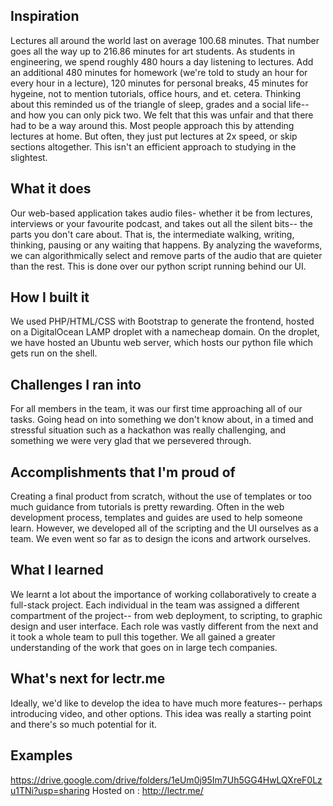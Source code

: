 ## Inspiration
Lectures all around the world last on average 100.68 minutes. That number goes all the way up to 216.86 minutes for art students. As students in engineering, we spend roughly 480 hours a day listening to lectures. Add an additional 480 minutes for homework (we're told to study an hour for every hour in a lecture), 120 minutes for personal breaks, 45 minutes for hygeine, not to mention tutorials, office hours, and et. cetera. Thinking about this reminded us of the triangle of sleep, grades and a social life-- and how you can only pick two. We felt that this was unfair and that there had to be a way around this. Most people approach this by attending lectures at home. But often, they just put lectures at 2x speed, or skip sections altogether. This isn't an efficient approach to studying in the slightest.

## What it does
Our web-based application takes audio files- whether it be from lectures, interviews or your favourite podcast, and takes out all the silent bits-- the parts you don't care about. That is, the intermediate walking, writing, thinking, pausing or any waiting that happens. By analyzing the waveforms, we can algorithmically select and remove parts of the audio that are quieter than the rest. This is done over our python script running behind our UI.

## How I built it

We used PHP/HTML/CSS with Bootstrap to generate the frontend, hosted on a DigitalOcean LAMP droplet with a namecheap domain. On the droplet, we have hosted an Ubuntu web server, which hosts our python file which gets run on the shell.

## Challenges I ran into
For all members in the team, it was our first time approaching all of our tasks. Going head on into something we don't know about, in a timed and stressful situation such as a hackathon was really challenging, and something we were very glad that we persevered through.

## Accomplishments that I'm proud of
Creating a final product from scratch, without the use of templates or too much guidance from tutorials is pretty rewarding. Often in the web development process, templates and guides are used to help someone learn. However, we developed all of the scripting and the UI ourselves as a team. We even went so far as to design the icons and artwork ourselves.

## What I learned
We learnt a lot about the importance of working collaboratively to create a full-stack project. Each individual in the team was assigned a different compartment of the project-- from web deployment, to scripting, to graphic design and user interface. Each role was vastly different from the next and it took a whole team to pull this together. We all gained a greater understanding of the work that goes on in large tech companies.

## What's next for lectr.me
Ideally, we'd like to develop the idea to have much more features-- perhaps introducing video, and other options. This idea was really a starting point and there's so much potential for it.

## Examples
https://drive.google.com/drive/folders/1eUm0j95Im7Uh5GG4HwLQXreF0Lzu1TNi?usp=sharing
Hosted on : http://lectr.me/
